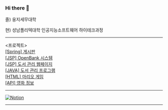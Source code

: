 ### Hi there 👋

졸) 웅지세무대학

현) 성남폴리텍대학 인공지능소프트웨어 하이테크과정

<hr>

<프로젝트> <br>
<a href="https://github.com/juyub/JooBoard">[Spring] 게시판</a> <br>
<a href="https://github.com/juyub/JooBank/tree/main">[JSP] OpenBank 시스템</a> <br>
<a href="https://github.com/juyub/JooLib/tree/main">[JSP] 도서 관리 웹페이지</a> <br>
<a href="https://github.com/juyub/BookM_TTT">[JAVA] 도서 관리 프로그램</a> <br>
<a href="https://github.com/juyub/web-basic">[HTML] 마리오 게임</a> <br>
<a href="https://github.com/juyub/movieInfo">[API] 영화 정보</a>
<hr>

<a href="https://helpful-budget-5ec.notion.site/6281a7bdbc704edfb1dfb05dd78ddb2c" target="blank">![Notion](https://img.shields.io/badge/Notion-%23000000.svg?style=for-the-badge&logo=notion&logoColor=white)</a>

<hr>



<!--
<a href="https://juyub.github.io/web-basic/Mario/mario.html" target="blank">마리오게임</a>

<!--
**juyub/juyub** is a ✨ _special_ ✨ repository because its `README.md` (this file) appears on your GitHub profile.

Here are some ideas to get you started:

- 🔭 I’m currently working on ...
- 🌱 I’m currently learning ...
- 👯 I’m looking to collaborate on ...
- 🤔 I’m looking for help with ...
- 💬 Ask me about ...
- 📫 How to reach me: ...
- 😄 Pronouns: ...
- ⚡ Fun fact: ...
-->
